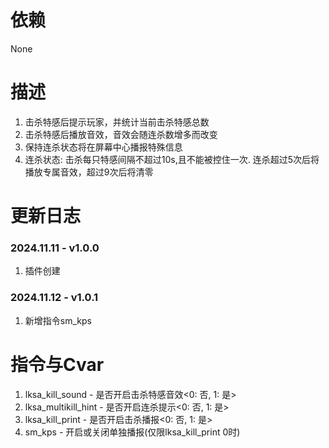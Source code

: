 # 依赖
None

# 描述
1.  击杀特感后提示玩家，并统计当前击杀特感总数
2.  击杀特感后播放音效，音效会随连杀数增多而改变
3.  保持连杀状态将在屏幕中心播报特殊信息
4.  连杀状态: 击杀每只特感间隔不超过10s,且不能被控住一次. 连杀超过5次后将播放专属音效，超过9次后将清零

# 更新日志
### 2024.11.11 - v1.0.0
1.  插件创建

### 2024.11.12 - v1.0.1
1.  新增指令sm_kps

# 指令与Cvar
1.  lksa_kill_sound - 是否开启击杀特感音效<0: 否, 1: 是>
2.  lksa_multikill_hint - 是否开启连杀提示<0: 否, 1: 是>
3.  lksa_kill_print - 是否开启击杀播报<0: 否, 1: 是>
4.  sm_kps - 开启或关闭单独播报(仅限lksa_kill_print 0时)